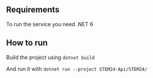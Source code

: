
## Requirements
To run the service you need .NET 6

## How to run
Build the project using
`dotnet build`

And run it with
`dotnet run --project STEM24-Api/STEM24/`
